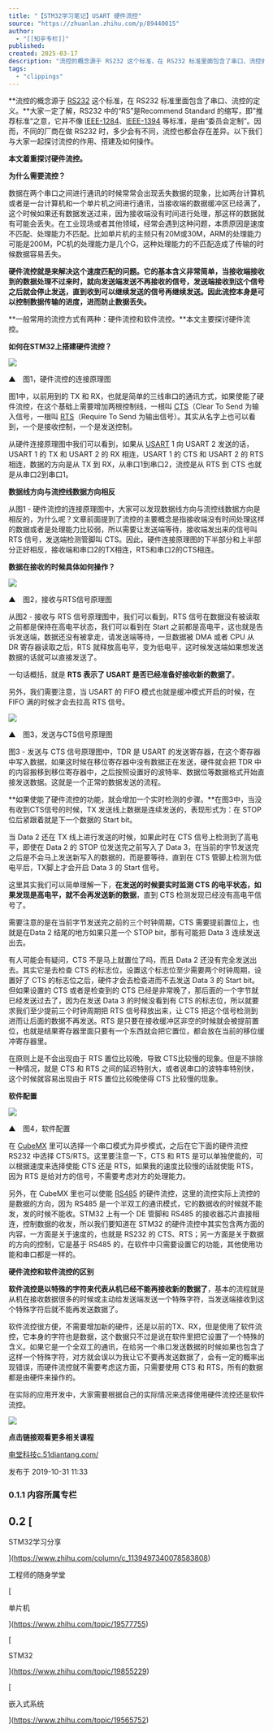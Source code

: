 ```yaml
---
title: "【STM32学习笔记】USART 硬件流控"
source: "https://zhuanlan.zhihu.com/p/89440015"
author:
  - "[[知乎专栏]]"
published:
created: 2025-03-17
description: "流控的概念源于 RS232 这个标准，在 RS232 标准里面包含了串口、流控的定义。大家一定了解，RS232 中的“RS”是Recommend Standard 的缩写，即”推荐标准“之意，它并不像 IEEE-1284、IEEE-1394 等标准，是由“委…"
tags:
  - "clippings"
---
```

**流控的概念源于 [RS232](https://zhida.zhihu.com/search?content_id=108004760&content_type=Article&match_order=1&q=RS232&zhida_source=entity) 这个标准，在 RS232 标准里面包含了串口、流控的定义。**大家一定了解，RS232 中的“RS”是Recommend Standard 的缩写，即”推荐标准“之意，它并不像 [IEEE-1284](https://zhida.zhihu.com/search?content_id=108004760&content_type=Article&match_order=1&q=IEEE-1284&zhida_source=entity)、[IEEE-1394](https://zhida.zhihu.com/search?content_id=108004760&content_type=Article&match_order=1&q=IEEE-1394&zhida_source=entity) 等标准，是由“委员会定制”。因而，不同的厂商在做 RS232 时，多少会有不同，流控也都会存在差异。以下我们与大家一起探讨流控的作用、搭建及如何操作。

**本文着重探讨硬件流控。**

  

**为什么需要流控？**

  

数据在两个串口之间进行通讯的时候常常会出现丢失数据的现象，比如两台计算机或者是一台计算机和一个单片机之间进行通讯，当接收端的数据缓冲区已经满了，这个时候如果还有数据发送过来，因为接收端没有时间进行处理，那这样的数据就有可能会丢失。在工业现场或者其他领域，经常会遇到这种问题，本质原因是速度不匹配、处理能力不匹配。比如单片机的主频只有20M或30M，ARM的处理能力可能是200M，PC机的处理能力是几个G，这种处理能力的不匹配造成了传输的时候数据容易丢失。

**硬件流控就是来解决这个速度匹配的问题。**它的基本含义非常简单，当接收端接收到的数据处理不过来时，就向发送端发送不再接收的信号，发送端接收到这个信号之后就会停止发送，直到收到可以继续发送的信号再继续发送。因此**流控本身是可以控制数据传输的进度，进而防止数据丢失。**

  

**一般常用的流控方式有两种：硬件流控和软件流控。**本文主要探讨硬件流控。

  

**如何在STM32上搭建硬件流控？**

![](https://pic3.zhimg.com/v2-5a70619cf0be732e9d32a5e5a7bfb63c_1440w.jpg)

▲　图1，硬件流控的连接原理图

  

图1中，以前用到的 TX 和 RX，也就是简单的三线串口的通讯方式，如果使能了硬件流控，在这个基础上需要增加两根控制线，一根叫 [CTS](https://zhida.zhihu.com/search?content_id=108004760&content_type=Article&match_order=1&q=CTS&zhida_source=entity)（Clear To Send 为输入信号，一根叫 [RTS](https://zhida.zhihu.com/search?content_id=108004760&content_type=Article&match_order=1&q=RTS&zhida_source=entity)（Require To Send 为输出信号）。其实从名字上也可以看到，一个是接收控制，一个是发送控制。

从硬件连接原理图中我们可以看到，如果从 [USART](https://zhida.zhihu.com/search?content_id=108004760&content_type=Article&match_order=1&q=USART&zhida_source=entity) 1 向 USART 2 发送的话，USART 1 的 TX 和 USART 2 的 RX 相连，USART 1 的 CTS 和 USART 2 的 RTS 相连，数据的方向是从 TX 到 RX，从串口1到串口2，流控是从 RTS 到 CTS 也就是从串口2到串口1。

  

**数据线方向与流控线数据方向相反**

  

从图1 - 硬件流控的连接原理图中，大家可以发现数据线方向与流控线数据方向是相反的，为什么呢？文章前面提到了流控的主要概念是指接收端没有时间处理这样的数据或者是处理能力比较弱，所以需要让发送端等待，接收端发出来的信号叫 RTS 信号，发送端检测管脚叫 CTS。因此，硬件连接原理图的下半部分和上半部分正好相反，接收端和串口2的TX相连，RTS和串口2的CTS相连。

  

**数据在接收的时候具体如何操作？**

![](https://picx.zhimg.com/v2-0ecdead04ed257fe2fba69629fe6c407_1440w.jpg)

▲　图2，接收与RTS信号原理图

  

从图2 - 接收与 RTS 信号原理图中，我们可以看到，RTS 信号在数据没有被读取之前都是保持在高电平状态，我们可以看到在 Start 之前都是高电平，这也就是告诉发送端，数据还没有被拿走，请发送端等待，一旦数据被 DMA 或者 CPU 从 DR 寄存器读取之后，RTS 就释放高电平，变为低电平，这时候发送端如果想发送数据的话就可以直接发送了。

一句话概括，就是 **RTS 表示了 USART 是否已经准备好接收新的数据了**。

另外，我们需要注意，当 USART 的 FIFO 模式也就是缓冲模式开启的时候，在 FIFO 满的时候才会去拉高 RTS 信号。

![](https://picx.zhimg.com/v2-1e705e5a441ad915dea5e2027fd25fc7_1440w.jpg)

▲　图3，发送与CTS信号原理图

  

图3 - 发送与 CTS 信号原理图中，TDR 是 USART 的发送寄存器，在这个寄存器中写入数据，如果这时候在移位寄存器中没有数据正在发送，硬件就会把 TDR 中的内容搬移到移位寄存器中，之后按照设置好的波特率、数据位等数据格式开始直接发送数据。这就是一个正常的数据发送的流程。

**如果使能了硬件流控的功能，就会增加一个实时检测的步骤。**在图3中，当没有收到CTS信号的时候，TX 发送线上数据是连续发送的，表现形式为：在 STOP 位后紧跟着就是下一个数据的 Start bit。

当 Data 2 还在 TX 线上进行发送的时候，如果此时在 CTS 信号上检测到了高电平，即使在 Data 2 的 STOP 位发送完之前写入了 Data 3，在当前的字节发送完之后是不会马上发送新写入的数据的，而是要等待，直到在 CTS 管脚上检测为低电平后，TX脚上才会开启 Data 3 的 Start 信号。

这里其实我们可以简单理解一下，**在发送的时候要实时监测 CTS 的电平状态，如果发现是高电平，就不会再发送新的数据**，直到 CTS 检测发现已经没有高电平信号了。

需要注意的是在当前字节发送完之前的三个时钟周期，CTS 需要提前置位上，也就是在Data 2 结尾的地方如果只差一个 STOP bit，那有可能把 Data 3 连续发送出去。

有人可能会有疑问，CTS 不是马上就置位了吗，而且 Data 2 还没有完全发送出去。其实它是去检查 CTS 的标志位，设置这个标志位至少需要两个时钟周期，设置好了 CTS 的标志位之后，硬件才会去检查进而不去发送 Data 3 的 Start bit。但如果设置的 CTS 或者是检查到的 CTS 已经是非常晚了，那后面的一个字节就已经发送过去了，因为在发送 Data 3 的时候没看到有 CTS 的标志位，所以就要求我们至少提前三个时钟周期把 RTS 信号释放出来，让 CTS 把这个信号检测到进而让后面的数据不再发送。RTS 是只要在接收缓冲区非空的时候就会被提前置位，也就是结果寄存器里面只要有一个东西就会把它置位，都会放在当前的移位缓冲寄存器里。

在原则上是不会出现由于 RTS 置位比较晚，导致 CTS比较慢的现象。但是不排除一种情况，就是 CTS 和 RTS 之间的延迟特别大，或者说串口的波特率特别快，这个时候就容易出现由于 RTS 置位比较晚使得 CTS 比较慢的现象。

  

**软件配置**

![](https://pic3.zhimg.com/v2-fcd558d5029ed426d8c75d300f108f1e_1440w.jpg)

▲　图4，软件配置

  

在 [CubeMX](https://zhida.zhihu.com/search?content_id=108004760&content_type=Article&match_order=1&q=CubeMX&zhida_source=entity) 里可以选择一个串口模式为异步模式，之后在它下面的硬件流控 RS232 中选择 CTS/RTS。这里要注意一下，CTS 和 RTS 是可以单独使能的，可以根据速度来选择使能 CTS 还是 RTS，如果我的速度比较慢的话就使能 RTS，因为 RTS 是给对方的信号，不需要考虑对方的处理能力。

另外，在 CubeMX 里也可以使能 [RS485](https://zhida.zhihu.com/search?content_id=108004760&content_type=Article&match_order=1&q=RS485&zhida_source=entity) 的硬件流控，这里的流控实际上流控的是数据的方向，因为 RS485 是一个半双工的通讯模式，它的数据收的时候就不能发，发的时候不能收。STM32 上有一个 DE 管脚和 RS485 的接收器芯片直接相连，控制数据的收发，所以我们要知道在 STM32 的硬件流控中其实包含两方面的内容，一方面是关于速度的，也就是 RS232 的 CTS、RTS；另一方面是关于数据的方向的控制，它是基于 RS485 的，在软件中只需要设置它的功能，其他使用功能和串口都是一样的。

  

**硬件流控和软件流控的区别**

  

**软件流控是以特殊的字符来代表从机已经不能再接收新的数据了**，基本的流程就是从机在接收数据很多的时候或主动给发送端发送一个特殊字符，当发送端接收到这个特殊字符后就不能再发送数据了。

软件流控很方便，不需要增加新的硬件，还是以前的TX、RX，但是使用了软件流控，它本身的字符也是数据，这个数据只不过是说在软件里把它设置了一个特殊的含义。如果它是一个全双工的通讯，在给另一个串口发送数据的时候如果也包含了这样一个特殊字符，对方就会误以为我让它不要再发送数据了，会有一定的概率出现错误，而硬件流控就不需要考虑这方面，只需要使用 CTS 和 RTS，所有的数据都是由硬件来操作的。

在实际的应用开发中，大家需要根据自己的实际情况来选择使用硬件流控还是软件流控。

![](https://pic3.zhimg.com/v2-7579ef727f7dc97619c4d3e358bc2c78_1440w.jpg)

**点击链接观看更多相关课程**

[电堂科技​c.51diantang.com/](https://link.zhihu.com/?target=https%3A//c.51diantang.com/)

发布于 2019-10-31 11:33

### 0.1.1 内容所属专栏

## 0.2 [

STM32学习分享

](https://www.zhihu.com/column/c_1139497340078583808)

工程师的随身学堂

[

单片机

](https://www.zhihu.com/topic/19577755)

[

STM32

](https://www.zhihu.com/topic/19855229)

[

嵌入式系统

](https://www.zhihu.com/topic/19565752)